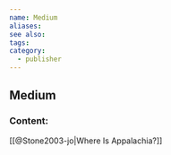 ```yaml
---
name: Medium
aliases:
see also:
tags:
category:
  - publisher
---
```


## Medium

### Content:
[[@Stone2003-jo|Where Is Appalachia?]]